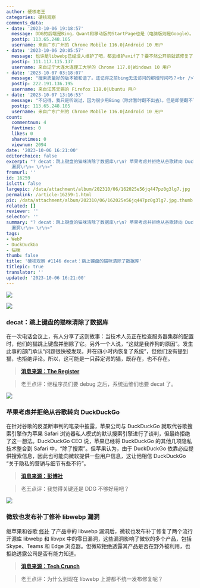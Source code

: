 ```yaml
---
author: 硬核老王
categories: 硬核观察
comments_data:
- date: '2023-10-06 19:18:57'
  message: DDG的后端是Bing，Qwant和移动版的StartPage也是（电脑版则是Google）。Bing的搜索质量只比百毒好一些，即使有AI也没有多少提升。
  postip: 113.65.248.105
  username: 来自广东广州的 Chrome Mobile 116.0|Android 10 用户
- date: '2023-10-06 20:05:57'
  message: 也许是libwebp已经没人维护了吧，都去维护avif了？要不然公开前就该修复了，也轮不到各个厂商自己修复了。
  postip: 111.117.115.137
  username: 来自辽宁大连大连理工大学的 Chrome 117.0|Windows 10 用户
- date: '2023-10-07 03:18:07'
  message: "搜索质量好的版本被和谐了。还记得之前bing无法访问的那段时间吗？<br />\r\n<br />\r\n对于搜索引擎的好坏，“用户想要的”与“厂商可以给用户的”的评价标准是不同的。。。"
  postip: 222.191.136.195
  username: 来自江苏无锡的 Firefox 118.0|Ubuntu 用户
- date: '2023-10-07 13:16:53'
  message: "不记得，我只是听说过，因为很少用Bing（除非暂时翻不出去）。但是即使翻不了，现在有更好的选择了。<br />\r\nBing的国际版的搜索结果也显然不如Google。"
  postip: 113.65.248.105
  username: 来自广东广州的 Chrome Mobile 116.0|Android 10 用户
count:
  commentnum: 4
  favtimes: 0
  likes: 0
  sharetimes: 0
  viewnum: 2094
date: '2023-10-06 16:21:00'
editorchoice: false
excerpt: "? decat：跳上键盘的猫咪清除了数据库\r\n? 苹果考虑并拒绝从谷歌转向 DuckDuckGo\r\n? 微软也发布补丁修补 libwebp
  漏洞\r\n» \r\n»"
fromurl: ''
id: 16259
islctt: false
largepic: /data/attachment/album/202310/06/162025e56jq447pz0g3lg7.jpg
permalink: /article-16259-1.html
pic: /data/attachment/album/202310/06/162025e56jq447pz0g3lg7.jpg.thumb.jpg
related: []
reviewer: ''
selector: ''
summary: "? decat：跳上键盘的猫咪清除了数据库\r\n? 苹果考虑并拒绝从谷歌转向 DuckDuckGo\r\n? 微软也发布补丁修补 libwebp
  漏洞\r\n» \r\n»"
tags:
- WebP
- DuckDuckGo
- 猫咪
thumb: false
title: '硬核观察 #1146 decat：跳上键盘的猫咪清除了数据库'
titlepic: true
translator: ''
updated: '2023-10-06 16:21:00'
---
```


![](/data/attachment/album/202310/06/162025e56jq447pz0g3lg7.jpg)


![](/data/attachment/album/202310/06/162035s6xkzlnknkqwfx0z.jpg)


### decat：跳上键盘的猫咪清除了数据库


在一次电话会议上，有人分享了这则故事：当技术人员正在检查服务器集群的配置时，他们的猫跳上键盘并删除了它。另外一个人说，“这就是我养狗的原因”。发生此事的部门承认“问题很快被发现，并在四小时内恢复了系统”，但他们没有提到猫，也拒绝评论。所以，这可能是一只薛定谔的猫，既存在，也不存在。



> 
> **[消息来源：The Register](https://www.theregister.com/2023/10/05/hospital_cat_incident/)**
> 
> 
> 



> 
> 老王点评：继程序员们要 debug 之后，系统运维们也要 decat 了。
> 
> 
> 


![](/data/attachment/album/202310/06/162046j6eisfjl66qesfsp.jpg)


### 苹果考虑并拒绝从谷歌转向 DuckDuckGo


在针对谷歌的反垄断审判的笔录中披露，苹果公司与 DuckDuckGo 就取代谷歌搜索引擎作为苹果 Safari 浏览器私人模式的默认搜索引擎进行了谈判，但最终拒绝了这一想法。DuckDuckGo CEO 说，苹果已经将 DuckDuckGo 的其他几项隐私技术整合到 Safari 中，“除了搜索”。但苹果认为，由于 DuckDuckGo 依靠必应提供搜索信息，因此也可能向微软提供一些用户信息，这让他相信 DuckDuckGo “关于隐私的营销与细节有些不符”。



> 
> **[消息来源：彭博社](https://www.bloomberg.com/news/articles/2023-10-04/apple-considered-switch-to-search-engine-duckduckgo-from-google)**
> 
> 
> 



> 
> 老王点评：我觉得关键还是 DDG 不够好用吧？
> 
> 
> 


![](/data/attachment/album/202310/06/162101rc78vzhs8cs5hq8o.jpg)


### 微软也发布补丁修补 libwebp 漏洞


继苹果和谷歌 [修补](/article-16216-1.html) 了产品中的 libwebp 漏洞后，微软也发布补丁修复了两个流行开源库 libwebp 和 libvpx 中的零日漏洞，这些漏洞影响了微软的多个产品，包括 Skype、Teams 和 Edge 浏览器。但微软拒绝透露其产品是否在野外被利用，也拒绝透露公司是否有能力知道。



> 
> **[消息来源：Tech Crunch](https://techcrunch.com/2023/10/04/microsoft-wont-say-if-its-products-were-exploited-by-spyware-zero-days/)**
> 
> 
> 



> 
> 老王点评：为什么到现在 libwebp 上游都不统一发布修复呢？
> 
> 
>